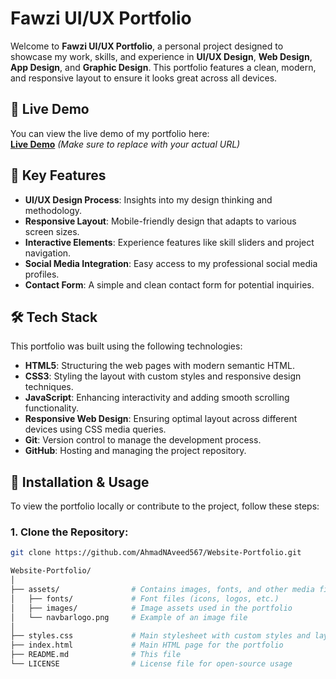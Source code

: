 # Fawzi UI/UX Portfolio

Welcome to **Fawzi UI/UX Portfolio**, a personal project designed to showcase my work, skills, and experience in **UI/UX Design**, **Web Design**, **App Design**, and **Graphic Design**. This portfolio features a clean, modern, and responsive layout to ensure it looks great across all devices.

## 🚀 Live Demo

You can view the live demo of my portfolio here:  
[**Live Demo**]([https://your-portfolio-link.com](https://github.com/AhmadNAveed567/Website-Portfolio))  
*(Make sure to replace with your actual URL)*

## 🎨 Key Features

- **UI/UX Design Process**: Insights into my design thinking and methodology.
- **Responsive Layout**: Mobile-friendly design that adapts to various screen sizes.
- **Interactive Elements**: Experience features like skill sliders and project navigation.
- **Social Media Integration**: Easy access to my professional social media profiles.
- **Contact Form**: A simple and clean contact form for potential inquiries.

## 🛠️ Tech Stack

This portfolio was built using the following technologies:

- **HTML5**: Structuring the web pages with modern semantic HTML.
- **CSS3**: Styling the layout with custom styles and responsive design techniques.
- **JavaScript**: Enhancing interactivity and adding smooth scrolling functionality.
- **Responsive Web Design**: Ensuring optimal layout across different devices using CSS media queries.
- **Git**: Version control to manage the development process.
- **GitHub**: Hosting and managing the project repository.

## 🔧 Installation & Usage

To view the portfolio locally or contribute to the project, follow these steps:

### 1. Clone the Repository:

```bash
git clone https://github.com/AhmadNAveed567/Website-Portfolio.git

Website-Portfolio/
│
├── assets/                # Contains images, fonts, and other media files
│   ├── fonts/             # Font files (icons, logos, etc.)
│   ├── images/            # Image assets used in the portfolio
│   └── navbarlogo.png     # Example of an image file
│
├── styles.css             # Main stylesheet with custom styles and layout
├── index.html             # Main HTML page for the portfolio
├── README.md              # This file
└── LICENSE                # License file for open-source usage
